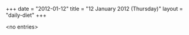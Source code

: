 +++
date = "2012-01-12"
title = "12 January 2012 (Thursday)"
layout = "daily-diet"
+++


\<no entries\>

